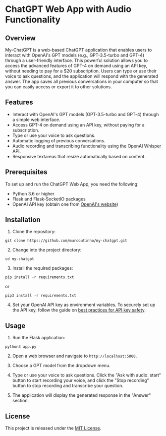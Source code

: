 # ChatGPT Web App with Audio Functionality

## Overview

My-ChatGPT is a web-based ChatGPT application that enables users to interact with OpenAI's GPT models (e.g., GPT-3.5-turbo and GPT-4) through a user-friendly interface. This powerful solution allows you to access the advanced features of GPT-4 on demand using an API key, without needing to pay for a $20 subscription. Users can type or use their voice to ask questions, and the application will respond with the generated answer. The app saves all previous conversations in your computer so that you can easily access or export it to other solutions.

## Features

- Interact with OpenAI's GPT models (GPT-3.5-turbo and GPT-4) through a simple web interface.
- Access GPT-4 on demand using an API key, without paying for a subscription.
- Type or use your voice to ask questions.
- Automatic logging of previous conversations.
- Audio recording and transcribing functionality using the OpenAI Whisper API.
- Responsive textareas that resize automatically based on content.

## Prerequisites

To set up and run the ChatGPT Web App, you need the following:

- Python 3.6 or higher
- Flask and Flask-SocketIO packages
- OpenAI API key (obtain one from [OpenAI's website](https://beta.openai.com/signup/))

## Installation

1. Clone the repository:

```
git clone https://github.com/murcoutinho/my-chatgpt.git
```

2. Change into the project directory:

```
cd my-chatgpt
```

3. Install the required packages:

```
pip install -r requirements.txt
```
or
```
pip3 install -r requirements.txt
```

4. Set your OpenAI API key as environment variables. To securely set up the API key, follow the guide on [best practices for API key safety](https://help.openai.com/en/articles/5112595-best-practices-for-api-key-safety).


## Usage

1. Run the Flask application:

```
python3 app.py
```

2. Open a web browser and navigate to `http://localhost:5000`.

3. Choose a GPT model from the dropdown menu.

4. Type or use your voice to ask questions. Click the "Ask with audio: start" button to start recording your voice, and click the "Stop recording" button to stop recording and transcribe your question.

5. The application will display the generated response in the "Answer" section.

## License

This project is released under the [MIT License](LICENSE).
